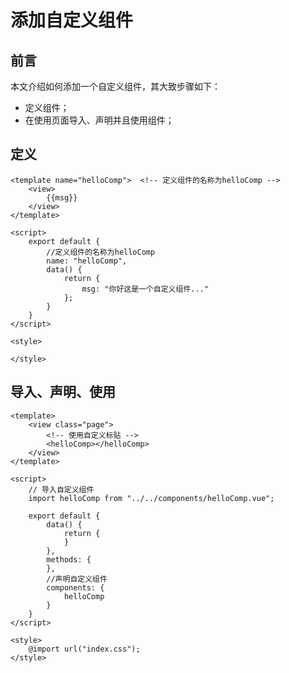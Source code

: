 

# 添加自定义组件

## 前言 

本文介绍如何添加一个自定义组件，其大致步骤如下：


* 定义组件；
* 在使用页面导入、声明并且使用组件；



## 定义


```
<template name="helloComp">  <!-- 定义组件的名称为helloComp -->
	<view>
		{{msg}}
	</view>
</template>

<script>
	export default {
		//定义组件的名称为helloComp
		name: "helloComp",
		data() {
			return {
				msg: "你好这是一个自定义组件..."
			};
		}
	}
</script>

<style>

</style>

```


## 导入、声明、使用


```
<template>
	<view class="page">
		<!-- 使用自定义标贴 -->
		<helloComp></helloComp>
	</view>
</template>

<script>
	// 导入自定义组件
	import helloComp from "../../components/helloComp.vue";
	
	export default {
		data() {
			return {
			}
		},
		methods: {
		},
        //声明自定义组件
		components: {
			helloComp
		}
	}
</script>

<style>
	@import url("index.css");
</style>

```